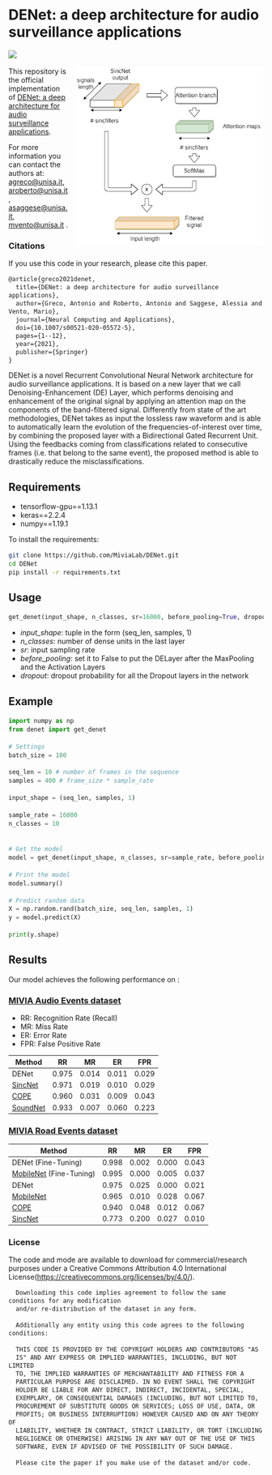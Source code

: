 # DENet: a deep architecture for audio surveillance applications


![](https://img.shields.io/badge/keras-tensorflow-blue.svg)

<img src='./DELayer.png' align="right" width=370 style="margin-left:3%;margin-bottom:3%">

This repository is the official implementation of [DENet: a deep architecture for audio surveillance applications](https://link.springer.com/article/10.1007/s00521-020-05572-5). 

For more information you can contact the authors at: agreco@unisa.it, aroberto@unisa.it, asaggese@unisa.it, mvento@unisa.it .

### Citations

If you use this code in your research, please cite this paper.

```bibtext
@article{greco2021denet,
  title={DENet: a deep architecture for audio surveillance applications},
  author={Greco, Antonio and Roberto, Antonio and Saggese, Alessia and Vento, Mario},
  journal={Neural Computing and Applications},
  doi={10.1007/s00521-020-05572-5},
  pages={1--12},
  year={2021},
  publisher={Springer}
}
```

DENet is a novel Recurrent Convolutional Neural Network architecture for audio surveillance applications. It is based on a new layer that we call Denoising-Enhancement (DE) Layer, which performs denoising and enhancement of the original signal by applying an attention map on the components of the band-filtered signal. 
Differently from state of the art methodologies, DENet takes as input the lossless raw waveform and is able to automatically learn the evolution of the frequencies-of-interest over time, by combining the proposed layer with a Bidirectional Gated Recurrent Unit. Using the feedbacks coming from classifications related to consecutive frames (i.e. that belong to the same event), the proposed method is able to drastically reduce the misclassifications.

## Requirements

- tensorflow-gpu==1.13.1
- keras==2.2.4
- numpy==1.19.1

To install the requirements:

```bash
git clone https://github.com/MiviaLab/DENet.git
cd DENet
pip install -r requirements.txt
```

## Usage

```python
get_denet(input_shape, n_classes, sr=16000, before_pooling=True, dropout=0.3)
``` 

- *input_shape*: tuple in the form (seq_len, samples, 1)
- *n_classes*: number of dense units in the last layer  
- *sr*: input sampling rate
- *before_pooling*: set it to False to put the DELayer after the MaxPooling and the Activation Layers 
- *dropout*: dropout probability for all the Dropout layers in the network

## Example

```python
import numpy as np
from denet import get_denet

# Settings
batch_size = 100

seq_len = 10 # number of frames in the sequence
samples = 400 # frame_size * sample_rate

input_shape = (seq_len, samples, 1)

sample_rate = 16000
n_classes = 10


# Get the model
model = get_denet(input_shape, n_classes, sr=sample_rate, before_pooling=False)

# Print the model 
model.summary()

# Predict random data
X = np.random.rand(batch_size, seq_len, samples, 1)
y = model.predict(X)

print(y.shape)
```

## Results

Our model achieves the following performance on :

### [MIVIA Audio Events dataset](https://mivia.unisa.it/datasets/audio-analysis/mivia-audio-events/)

- RR: Recognition Rate (Recall)
- MR: Miss Rate
- ER: Error Rate
- FPR: False Positive Rate

| Method   | RR    | MR    | ER    | FPR   |
|----------|-------|-------|-------|-------|
| DENet    | 0.975 | 0.014 | 0.011 | 0.029 |
| [SincNet](https://dl.acm.org/doi/abs/10.1145/3378184.3378186)  | 0.971 | 0.019 | 0.010 | 0.029 |
| [COPE](https://www.sciencedirect.com/science/article/pii/S0031320319301232)     | 0.960 | 0.031 | 0.009 | 0.043 |
| [SoundNet](https://papers.nips.cc/paper/2016/hash/7dcd340d84f762eba80aa538b0c527f7-Abstract.html) | 0.933 | 0.007 | 0.060 | 0.223 |

### [MIVIA Road Events dataset](https://mivia.unisa.it/datasets/audio-analysis/mivia-road-audio-events-data-set/)

| Method                  | RR    | MR    | ER    | FPR   |
|-------------------------|-------|-------|-------|-------|
| DENet (Fine-Tuning)     | 0.998 | 0.002 | 0.000 | 0.043 |
| [MobileNet](https://link.springer.com/chapter/10.1007/978-3-030-30645-8_53) (Fine-Tuning) | 0.995 | 0.000 | 0.005 | 0.037 |
| DENet                   | 0.975 | 0.025 | 0.000 | 0.021 |
| [MobileNet](https://link.springer.com/chapter/10.1007/978-3-030-30645-8_53)               | 0.965 | 0.010 | 0.028 | 0.067 |
| [COPE](https://www.sciencedirect.com/science/article/pii/S0031320319301232)                    | 0.940 | 0.048 | 0.012 | 0.067 |
| [SincNet](https://dl.acm.org/doi/abs/10.1145/3378184.3378186)                 | 0.773 | 0.200 | 0.027 | 0.010 |



### License
The code and mode are available to download for commercial/research purposes under a Creative Commons Attribution 4.0 International License(https://creativecommons.org/licenses/by/4.0/).

      Downloading this code implies agreement to follow the same conditions for any modification 
      and/or re-distribution of the dataset in any form.

      Additionally any entity using this code agrees to the following conditions:

      THIS CODE IS PROVIDED BY THE COPYRIGHT HOLDERS AND CONTRIBUTORS "AS
      IS" AND ANY EXPRESS OR IMPLIED WARRANTIES, INCLUDING, BUT NOT LIMITED
      TO, THE IMPLIED WARRANTIES OF MERCHANTABILITY AND FITNESS FOR A
      PARTICULAR PURPOSE ARE DISCLAIMED. IN NO EVENT SHALL THE COPYRIGHT
      HOLDER BE LIABLE FOR ANY DIRECT, INDIRECT, INCIDENTAL, SPECIAL,
      EXEMPLARY, OR CONSEQUENTIAL DAMAGES (INCLUDING, BUT NOT LIMITED TO,
      PROCUREMENT OF SUBSTITUTE GOODS OR SERVICES; LOSS OF USE, DATA, OR
      PROFITS; OR BUSINESS INTERRUPTION) HOWEVER CAUSED AND ON ANY THEORY OF
      LIABILITY, WHETHER IN CONTRACT, STRICT LIABILITY, OR TORT (INCLUDING
      NEGLIGENCE OR OTHERWISE) ARISING IN ANY WAY OUT OF THE USE OF THIS
      SOFTWARE, EVEN IF ADVISED OF THE POSSIBILITY OF SUCH DAMAGE.

      Please cite the paper if you make use of the dataset and/or code.
